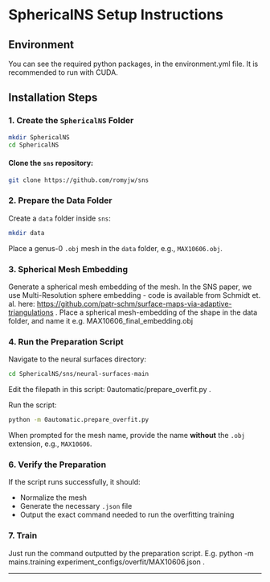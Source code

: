 # SphericalNS Setup Instructions

## Environment
You can see the required python packages, in the environment.yml file. 
It is recommended to run with CUDA.

## Installation Steps

### 1. Create the `SphericalNS` Folder
```sh
mkdir SphericalNS
cd SphericalNS
```


#### Clone the `sns` repository:
```sh
git clone https://github.com/romyjw/sns
```

### 2. Prepare the Data Folder
Create a `data` folder inside `sns`:
```sh
mkdir data
```
Place a genus-0 `.obj` mesh in the `data` folder, e.g., `MAX10606.obj`.

### 3. Spherical Mesh Embedding
Generate a spherical mesh embedding of the mesh. In the SNS paper, we use Multi-Resolution sphere embedding - code is available from Schmidt et. al. here: https://github.com/patr-schm/surface-maps-via-adaptive-triangulations .
Place a spherical mesh-embedding of the shape in the data folder, and name it e.g. MAX10606_final_embedding.obj



### 4. Run the Preparation Script
Navigate to the neural surfaces directory:
```sh
cd SphericalNS/sns/neural-surfaces-main
```
Edit the filepath in this script: 0automatic/prepare_overfit.py .

Run the script:
```sh
python -m 0automatic.prepare_overfit.py
```
When prompted for the mesh name, provide the name **without** the `.obj` extension, e.g., `MAX10606`.

### 6. Verify the Preparation
If the script runs successfully, it should:
- Normalize the mesh
- Generate the necessary `.json` file
- Output the exact command needed to run the overfitting training

### 7. Train

Just run the command outputted by the preparation script. E.g. 
python -m mains.training experiment_configs/overfit/MAX10606.json .

---


